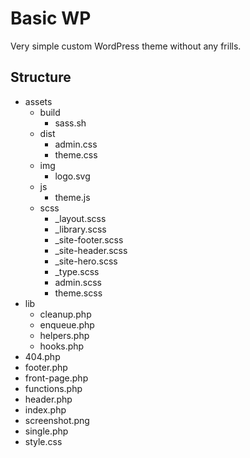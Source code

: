 # Basic WP

Very simple custom WordPress theme without any frills.

## Structure

- assets
  - build
    - sass.sh
  - dist
    - admin.css
    - theme.css
  - img
    - logo.svg
  - js
    - theme.js
  - scss
    - \_layout.scss
    - \_library.scss
    - \_site-footer.scss
    - \_site-header.scss
    - \_site-hero.scss
    - \_type.scss
    - admin.scss
    - theme.scss
- lib
  - cleanup.php
  - enqueue.php
  - helpers.php
  - hooks.php
- 404.php
- footer.php
- front-page.php
- functions.php
- header.php
- index.php
- screenshot.png
- single.php
- style.css
